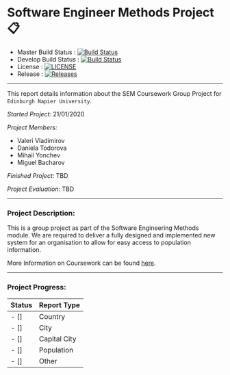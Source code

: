 # Software Engineer Methods Project :clipboard:	
- Master Build Status : [![Build Status](https://travis-ci.org/insertmike/sem.svg?branch=master)](https://travis-ci.org/insertmike/sem)
- Develop Build Status : [![Build Status](https://travis-ci.org/insertmike/sem.svg?branch=develop)](https://travis-ci.org/insertmike/sem)
- License : [![LICENSE](https://img.shields.io/github/license/insertmike/sem.svg?style=flat-square)](https://github.com/insertmike/sem/blob/master/LICENSE)
- Release : [![Releases](https://img.shields.io/github/release/insertmike/sem/all.svg?style=flat-square)](https://github.com/insertmike/sem/releases)

---

This report details information about the SEM Coursework Group Project for `Edinburgh Napier University`.

*Started Project:* 21/01/2020

*Project Members:* 
- Valeri Vladimirov
- Daniela Todorova
- Mihail Yonchev
- Miguel Bacharov

*Finished Project:* TBD

*Project Evaluation:* TBD

---

### Project Description:

This is a group project as part of the Software Engineering Methods module.
We are required to deliver a fully designed and implemented new system for an organisation to allow for
easy access to population information.

More Information on Coursework can be found [here](https://github.com/Kevin-Sim/set08103/tree/master/assessment).

---

### Project Progress:

Status | Report Type
------ | -------
- []   | Country
- []   | City
- []   | Capital City
- []   | Population
- []   | Other